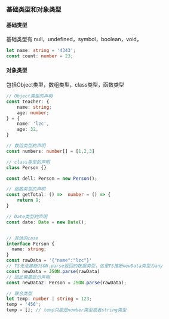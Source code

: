 ### 基础类型和对象类型

#### 基础类型
基础类型有 null，undefined，symbol，boolean，void，
```typescript
let name: string = '4343';
const count: number = 23;
```

#### 对象类型
包括Object类型，数组类型，class类型，函数类型
```typescript
// Object类型的声明
const teacher: {
    name: string;
    age: number;
} = {
    name: 'lzc',
    age: 32,
}

// 数组类型的声明
const numbers: number[] = [1,2,3]

// class类型的声明
class Person {}

const dell: Person = new Person();

// 函数类型的声明
const getTotal: () =>  number = () => {
    return 9;
}

// Date类型的声明
const date: Date = new Date();


// 其他的case
interface Person {
  name: string;
}
const rawData = '{"name":"lzc"}'
// TS无法推断JSON.parse返回的数据类型，这里TS推断newData类型为any
const newData = JSON.parse(rawData)
// 因此需要显示声明
const newData2: Person = JSON.parse(rawData);

// 联合类型
let temp: number | string = 123;
temp = '456';
temp = []; // temp只能是number类型或者string类型
```
